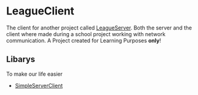 # LeagueClient
The client for another project called [LeagueServer](https://github.com/TheGamerH18/LeagueServer).
Both the server and the client where made during a school project working with network communication.
A Project created for Learning Purposes **only**!

## Libarys
To make our life easier
- [SimpleServerClient](https://github.com/DeBukkIt/SimpleServerClient)
